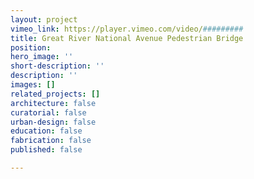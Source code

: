 ```yaml
---
layout: project
vimeo_link: https://player.vimeo.com/video/#########
title: Great River National Avenue Pedestrian Bridge
position: 
hero_image: ''
short-description: ''
description: ''
images: []
related_projects: []
architecture: false
curatorial: false
urban-design: false
education: false
fabrication: false
published: false

---
```

